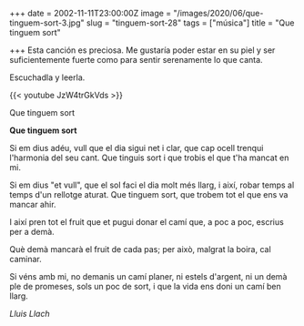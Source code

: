 +++
date = 2002-11-11T23:00:00Z
image = "/images/2020/06/que-tinguem-sort-3.jpg"
slug = "tinguem-sort-28"
tags = ["música"]
title = "Que tinguem sort"

+++
Esta canción es preciosa. Me gustaría poder estar en su piel y ser suficientemente fuerte como para sentir serenamente lo que canta. 

Escuchadla y leerla.

{{< youtube JzW4trGkVds >}}

Que tinguem sort

**Que tinguem sort**

Si em dius adéu,
vull que el dia sigui net i clar,
que cap ocell
trenqui l'harmonia del seu cant.
Que tinguis sort
i que trobis el que t'ha mancat
en mi.

Si em dius "et vull",
que el sol faci el dia molt més llarg,
i així, robar
temps al temps d'un rellotge aturat.
Que tinguem sort,
que trobem tot el que ens va mancar
ahir.

I així pren tot el fruit que et pugui donar
el camí que, a poc a poc, escrius per a demà.

Què demà mancarà el fruit de cada pas;
per això, malgrat la boira, cal caminar.

Si véns amb mi,
no demanis un camí planer,
ni estels d'argent,
ni un demà ple de promeses, sols
un poc de sort,
i que la vida ens doni un camí
ben llarg.

_Lluis Llach_